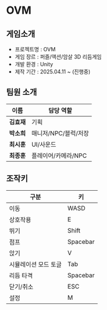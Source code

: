 # OVM

## 게임소개

- 프로젝트명 : OVM
- 게임 장르 : 퍼즐/액션/암살 3D 리듬게임
- 개발 환경 : Unity
- 제작 기간 : 2025.04.11 ~ (진행중)

## 팀원 소개
| 이름       | 담당 역할                  |
| ---------- | -------------------------- |
| **김효재** | 기획  |
| **박소희** | 매니저/NPC/블럭/저장   |
| **최시훈** | UI/사운드   |
| **최종훈** | 플레이어/카메라/NPC   |

## 조작키

| 구분 | 키 |
| --- | --- |
| 이동 | WASD |
| 상호작용 | E |
| 뛰기 | Shift |
| 점프 | Spacebar |
| 앉기 | V |
| 시뮬레이션 모드 토글 | Tab |
| 리듬 타격 | Spacebar |
| 닫기/취소 | ESC |
| 설정 | M |
